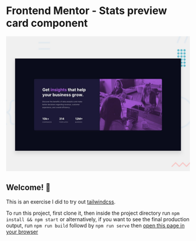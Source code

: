 # Frontend Mentor - Stats preview card component

![Design preview for the Stats preview card component coding challenge](./design/desktop-preview.jpg)

## Welcome! 👋

This is an exercise I did to try out [tailwindcss](https://tailwindcss.com).

To run this project, first clone it, then inside the project directory run `npm install && npm start` or alternatively, if you want to see the final production output, run `npm run build` followd by `npm run serve` then [open this page in your browser](localhost:5000)
